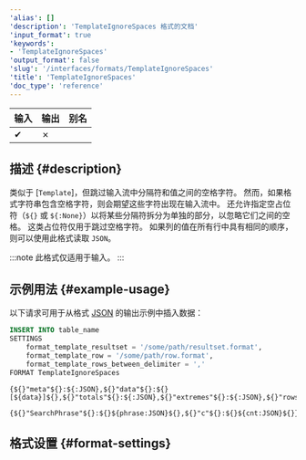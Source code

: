 ```yaml
---
'alias': []
'description': 'TemplateIgnoreSpaces 格式的文档'
'input_format': true
'keywords':
- 'TemplateIgnoreSpaces'
'output_format': false
'slug': '/interfaces/formats/TemplateIgnoreSpaces'
'title': 'TemplateIgnoreSpaces'
'doc_type': 'reference'
---
```


| 输入  | 输出   | 别名  |
|-------|--------|-------|
| ✔     | ✗      |       |

## 描述 {#description}

类似于 [`Template`]，但跳过输入流中分隔符和值之间的空格字符。 
然而，如果格式字符串包含空格字符，则会期望这些字符出现在输入流中。 
还允许指定空占位符（`${}` 或 `${:None}`）以将某些分隔符拆分为单独的部分，以忽略它们之间的空格。 
这类占位符仅用于跳过空格字符。
如果列的值在所有行中具有相同的顺序，则可以使用此格式读取 `JSON`。

:::note
此格式仅适用于输入。
:::

## 示例用法 {#example-usage}

以下请求可用于从格式 [JSON](/interfaces/formats/JSON) 的输出示例中插入数据：

```sql
INSERT INTO table_name 
SETTINGS
    format_template_resultset = '/some/path/resultset.format',
    format_template_row = '/some/path/row.format',
    format_template_rows_between_delimiter = ','
FORMAT TemplateIgnoreSpaces
```

```text title="/some/path/resultset.format"
{${}"meta"${}:${:JSON},${}"data"${}:${}[${data}]${},${}"totals"${}:${:JSON},${}"extremes"${}:${:JSON},${}"rows"${}:${:JSON},${}"rows_before_limit_at_least"${}:${:JSON}${}}
```

```text title="/some/path/row.format"
{${}"SearchPhrase"${}:${}${phrase:JSON}${},${}"c"${}:${}${cnt:JSON}${}}
```

## 格式设置 {#format-settings}
